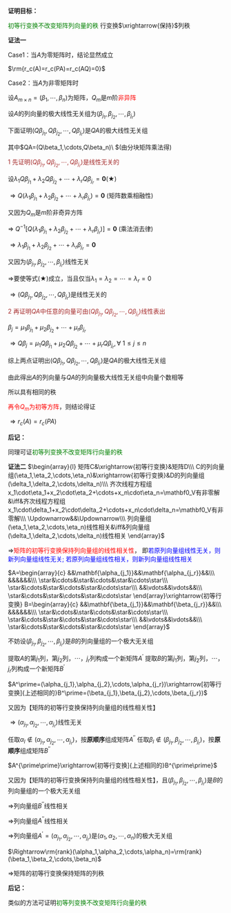 **证明目标：**

<font color=green>初等行变换不改变矩阵列向量的秩</font>
行变换$\xrightarrow{保持}$列秩

**证法一**

Case1：当$A$为零矩阵时，结论显然成立

$\rm{r_c(A)=r_c(PA)=r_c(AQ)=0}$

Case2：当$A$为非零矩阵时

设$A_{m\times n}=(\beta_1,\cdots,\beta_n)$为矩阵，$Q_m$是$m$阶<font color=red>非异阵</font>

设$A$的列向量的极大线性无关组为$(\beta_{j_1},\beta_{j_2},\cdots,\beta_{j_r})$

下面证明$(Q\beta_{j_1},Q\beta_{j_2},\cdots,Q\beta_{j_r})$是$QA$的极大线性无关组

其中$QA=(Q\beta_1,\cdots,Q\beta_n)\ $(由分块矩阵乘法得)

<font color=brown>1 先证明$(Q\beta_{j_1},Q\beta_{j_2},\cdots,Q\beta_{j_r})$是线性无关的</font>

设$\lambda_1Q\beta_{j_1}+\lambda_2Q\beta_{j_2}+\cdots+\lambda_rQ\beta_{j_r}=\mathbf0(\bigstar)$

$\Rightarrow Q(\lambda_1\beta_{j_1}+\lambda_2\beta_{j_2}+\cdots+\lambda_r\beta_{j_r})=\mathbf0$ (矩阵数乘相融性)

又因为$Q_m$是$m$阶非奇异方阵

$\Rightarrow$
$Q^{-1}[Q(\lambda_1\beta_{j_1}+\lambda_2\beta_{j_2}+\cdots+\lambda_r\beta_{j_r})]=\mathbf0$ (乘法消去律)

$\Rightarrow \lambda_1\beta_{j_1}+\lambda_2\beta_{j_2}+\cdots+\lambda_r\beta_{j_r}=\mathbf0$

又因为$(\beta_{j_1},\beta_{j_2},\cdots,\beta_{j_r})$线性无关

$\Rightarrow$要使等式$(\bigstar)$成立，当且仅当$\lambda_1=\lambda_2=\cdots=\lambda_r=0$

$\Rightarrow(Q\beta_{j_1},Q\beta_{j_2},\cdots,Q\beta_{j_r})$是线性无关的

<font color=brown>2 再证明$QA$中任意的向量可由$(Q\beta_{j_1},Q\beta_{j_2},\cdots,Q\beta_{j_r})$线性表出</font>

$\beta_j=\mu_1\beta_{j_1}+\mu_2\beta_{j_2}+\cdots+\mu_r\beta_{j_r}$

$\Rightarrow Q\beta_j=\mu_1Q\beta_{j_1}+\mu_2Q\beta_{j_2}+\cdots+\mu_rQ\beta_{j_r},
\forall\ 1\le j\le n$

综上两点证明出$(Q\beta_{j_1},Q\beta_{j_2},\cdots,Q\beta_{j_r})$是$QA$的极大线性无关组

由此得出$A$的列向量与$QA$的列向量极大线性无关组中向量个数相等

所以具有相同的秩

<font color=red>再令$Q_m$为初等方阵</font>，则结论得证

$\Rightarrow r_c(A)=r_c(PA)$

**后记：**

同理可证<font color=green>初等列变换不改变矩阵行向量的秩</font>

**证法二**
$\begin{array}{l}
矩阵C&\xrightarrow{初等行变换}&矩阵D\\\ 
C的列向量组(\eta_1,\eta_2,\cdots,\eta_n)&\xrightarrow{初等行变换}&D的列向量组(\delta_1,\delta_2,\cdots,\delta_n)\\\ 
齐次线程方程组x_1\cdot\eta_1+x_2\cdot\eta_2+\cdots+x_n\cdot\eta_n=\mathbf0_V有非零解&\iff&齐次线程方程组x_1\cdot\delta_1+x_2\cdot\delta_2+\cdots+x_n\cdot\delta_n=\mathbf0_V有非零解\\\ 
\Updownarrow&&\Updownarrow\\\ 
列向量组(\eta_1,\eta_2,\cdots,\eta_n)线性相关&\iff&列向量组(\delta_1,\delta_2,\cdots,\delta_n)线性相关
\end{array}$

$\Rightarrow$<font color=red>矩阵的初等行变换保持列向量组的线性相关性</font>，
即<font color=blue>若原列向量组线性无关，则新列向量组线性无关; 若原列向量组线性相关，则新列向量组线性相关</font>

$A=\begin{array}{c}
&&\mathbf{\alpha_{j_1}}&&\mathbf{\alpha_{j_r}}&&\\\ 
&&&&&&\\\ 
\star&\cdots&\star&\cdots&\star&\cdots\star\\\
\star&\cdots&\star&\cdots&\star&\cdots\star\\\ 
&&\vdots&&\vdots&&\\\
\star&\cdots&\star&\cdots&\star&\cdots\star
\end{array}\xrightarrow{初等行变换}
B=\begin{array}{c}
&&\mathbf{\beta_{j_1}}&&\mathbf{\beta_{j_r}}&&\\\ 
&&&&&&\\\ 
\star&\cdots&\star&\cdots&\star&\cdots\star\\\ 
\star&\cdots&\star&\cdots&\star&\cdots\star\\\ 
&&\vdots&&\vdots&&\\\ 
\star&\cdots&\star&\cdots&\star&\cdots\star
\end{array}$

不妨设$(\beta_{j_1},\beta_{j_2},\cdots,\beta_{j_r})$是$B$的列向量组的一个极大无关组

提取$A$的第$j_1$列，第$j_2$列，$\cdots$，$j_r$列构成一个新矩阵$A^\prime$
提取$B$的第$j_1$列，第$j_2$列，$\cdots$，$j_r$列构成一个新矩阵$B^\prime$

$A^\prime=(\alpha_{j_1},\alpha_{j_2},\cdots,\alpha_{j_r})\xrightarrow[初等行变换]{上述相同的}B^\prime=(\beta_{j_1},\beta_{j_2},\cdots,\beta_{j_r})$

又因为【矩阵的初等行变换保持列向量组的线性相关性】

$\Rightarrow(\alpha_{j_1},\alpha_{j_2},\cdots,\alpha_{j_r})$线性无关

任取$\alpha_l\not\in(\alpha_{j_1},\alpha_{j_2},\cdots,\alpha_{j_r})$，按**原顺序**组成矩阵$A^{\prime\prime}$
任取$\beta_l\not\in(\beta_{j_1},\beta_{j_2},\cdots,\beta_{j_r})$，按**原顺序**组成矩阵$B^{\prime\prime}$

$A^{\prime\prime}\xrightarrow[初等行变换]{上述相同的}B^{\prime\prime}$

又因为【矩阵的初等行变换保持列向量组的线性相关性】，且$(\beta_{j_1},\beta_{j_2},\cdots,\beta_{j_r})$是$B$的列向量组的一个极大无关组

$\Rightarrow$列向量组$B^{\prime\prime}$线性相关

$\Rightarrow$列向量组$A^{\prime\prime}$线性相关

$\Rightarrow$列向量组$A^\prime=(\alpha_{j_1},\alpha_{j_2},\cdots,\alpha_{j_r})$是$(\alpha_1,\alpha_2,\cdots,\alpha_n)$的极大无关组

$\Rightarrow\rm{rank}(\alpha_1,\alpha_2,\cdots,\alpha_n)=\rm{rank}(\beta_1,\beta_2,\cdots,\beta_n)$

$\Rightarrow$矩阵的初等行变换保持矩阵的列秩

**后记：**

类似的方法可证明<font color=green>初等列变换不改变矩阵行向量的秩</font>
